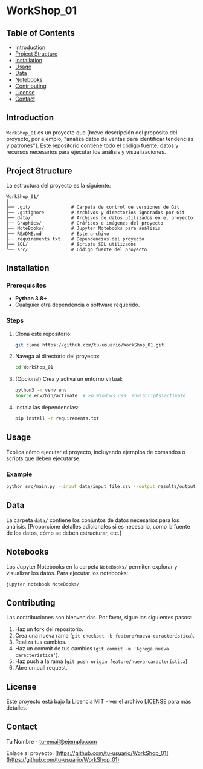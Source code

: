 # WorkShop_01

## Table of Contents
- [Introduction](#introduction)
- [Project Structure](#project-structure)
- [Installation](#installation)
- [Usage](#usage)
- [Data](#data)
- [Notebooks](#notebooks)
- [Contributing](#contributing)
- [License](#license)
- [Contact](#contact)

## Introduction
`WorkShop_01` es un proyecto que [breve descripción del propósito del proyecto, por ejemplo, "analiza datos de ventas para identificar tendencias y patrones"]. Este repositorio contiene todo el código fuente, datos y recursos necesarios para ejecutar los análisis y visualizaciones.

## Project Structure
La estructura del proyecto es la siguiente:
```
WorkShop_01/
│
├── .git/               # Carpeta de control de versiones de Git
├── .gitignore          # Archivos y directorios ignorados por Git
├── data/               # Archivos de datos utilizados en el proyecto
├── Graphics/           # Gráficos e imágenes del proyecto
├── NoteBooks/          # Jupyter Notebooks para análisis
├── README.md           # Este archivo
├── requirements.txt    # Dependencias del proyecto
├── SQL/                # Scripts SQL utilizados
└── src/                # Código fuente del proyecto
```

## Installation
### Prerequisites
- **Python 3.8+** 
- Cualquier otra dependencia o software requerido.

### Steps
1. Clona este repositorio:
   ```bash
   git clone https://github.com/tu-usuario/WorkShop_01.git
   ```
2. Navega al directorio del proyecto:
   ```bash
   cd WorkShop_01
   ```
3. (Opcional) Crea y activa un entorno virtual:
   ```bash
   python3 -m venv env
   source env/bin/activate  # En Windows usa `env\Scripts\activate`
   ```
4. Instala las dependencias:
   ```bash
   pip install -r requirements.txt
   ```

## Usage
Explica cómo ejecutar el proyecto, incluyendo ejemplos de comandos o scripts que deben ejecutarse.

### Example
```bash
python src/main.py --input data/input_file.csv --output results/output_file.csv
```

## Data
La carpeta `data/` contiene los conjuntos de datos necesarios para los análisis. [Proporcione detalles adicionales si es necesario, como la fuente de los datos, cómo se deben estructurar, etc.]

## Notebooks
Los Jupyter Notebooks en la carpeta `NoteBooks/` permiten explorar y visualizar los datos. Para ejecutar los notebooks:

```bash
jupyter notebook NoteBooks/
```

## Contributing
Las contribuciones son bienvenidas. Por favor, sigue los siguientes pasos:
1. Haz un fork del repositorio.
2. Crea una nueva rama (`git checkout -b feature/nueva-característica`).
3. Realiza tus cambios.
4. Haz un commit de tus cambios (`git commit -m 'Agrega nueva característica'`).
5. Haz push a la rama (`git push origin feature/nueva-característica`).
6. Abre un pull request.

## License
Este proyecto está bajo la Licencia MIT - ver el archivo [LICENSE](LICENSE) para más detalles.

## Contact
Tu Nombre - [tu-email@ejemplo.com](mailto:tu-email@ejemplo.com)

Enlace al proyecto: [https://github.com/tu-usuario/WorkShop_01](https://github.com/tu-usuario/WorkShop_01)

